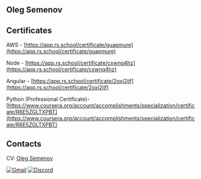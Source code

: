 ## Oleg Semenov

## Certificates



AWS - [https://app.rs.school/certificate/guapmure](https://app.rs.school/certificate/guapmure)



Node - [https://app.rs.school/certificate/cxwnq4hz](https://app.rs.school/certificate/cxwnq4hz)

Angular - [https://app.rs.school/certificate/2oxj2ijf](https://app.rs.school/certificate/2oxj2ijf)

Python (Professional Certificate)- [https://www.coursera.org/account/accomplishments/specialization/certificate/R6E5ZGLTXPBT](https://www.coursera.org/account/accomplishments/specialization/certificate/R6E5ZGLTXPBT)
  



## Contacts

CV: [Oleg Semenov](https://semoleg1986.github.io/rsschool-cv/cv)

[![Gmail](https://img.shields.io/badge/Gmail-semoleg1986@gmail.com-red?style=flat-square-endpoint&logo=gmail&logoColor=red&labelColor=FFFFFF)](mailto:semoleg1986@gmail.com)
[![Discord](https://img.shields.io/badge/Discord-semoleg1986-blue?style=flat-square-endpoint&logo=discord&logoColor=blue&labelColor=EEEEEE)](https://discordapp.com/users/1087671905269583924)

<!---
semoleg1986/semoleg1986 is a ✨ special ✨ repository because its `README.md` (this file) appears on your GitHub profile.
You can click the Preview link to take a look at your changes.
--->
